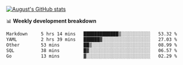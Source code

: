 
[![August's GitHub stats](https://github-readme-stats.vercel.app/api?username=zou-weidong&show_icons=true&theme=radical)](https://github.com/zou-weidong)


📊 **Weekly development breakdown**
<!--START_SECTION:waka-->

```txt
Markdown     5 hrs 14 mins   █████████████▒░░░░░░░░░░░   53.32 %
YAML         2 hrs 39 mins   ██████▓░░░░░░░░░░░░░░░░░░   27.03 %
Other        53 mins         ██▒░░░░░░░░░░░░░░░░░░░░░░   08.99 %
SQL          38 mins         █▓░░░░░░░░░░░░░░░░░░░░░░░   06.57 %
Go           13 mins         ▓░░░░░░░░░░░░░░░░░░░░░░░░   02.29 %
```

<!--END_SECTION:waka-->
